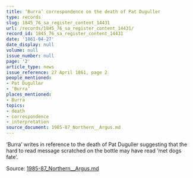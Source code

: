 ```yaml
---
title: ‘Burra’ correspondence on the death of Pat Duguller
type: records
slug: 1845_76_sa_register_content_14431
url: /records/1845_76_sa_register_content_14431/
record_id: 1845_76_sa_register_content_14431
date: '1861-04-27'
date_display: null
volume: null
issue_number: null
page: '2'
article_type: news
issue_reference: 27 April 1861, page 2
people_mentioned:
- Pat Duguller
- ‘Burra’
places_mentioned:
- Burra
topics:
- death
- correspondence
- interpretation
source_document: 1985-87_Northern__Argus.md
---
```


‘Burra’ writes in reference to the death of Pat Duguller suggesting that the hard to read message scratched on the bottle may have read ‘met dogs fate’.

Source: [1985-87_Northern__Argus.md](/downloads/markdown/1985-87_Northern__Argus.md)

